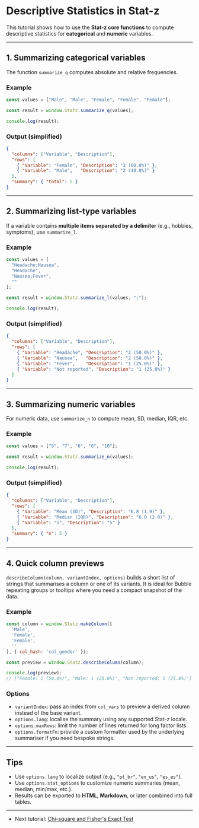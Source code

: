 # Descriptive Statistics in Stat-z

This tutorial shows how to use the **Stat-z core functions** to compute descriptive statistics for **categorical** and **numeric** variables.

---

## 1. Summarizing categorical variables

The function `summarize_q` computes absolute and relative frequencies.

### Example
```js
const values = ["Male", "Male", "Female", "Female", "Female"];

const result = window.Statz.summarize_q(values);

console.log(result);
```

### Output (simplified)

```json
{
  "columns": ["Variable", "Description"],
  "rows": [
    { "Variable": "Female", "Description": "3 (60.0%)" },
    { "Variable": "Male",   "Description": "2 (40.0%)" }
  ],
  "summary": { "total": 5 }
}
```

---

## 2. Summarizing list-type variables

If a variable contains **multiple items separated by a delimiter** (e.g., hobbies, symptoms), use `summarize_l`.

### Example

```js
const values = [
  "Headache;Nausea",
  "Headache",
  "Nausea;Fever",
  ""
];

const result = window.Statz.summarize_l(values, ";");

console.log(result);
```

### Output (simplified)

```json
{
  "columns": ["Variable", "Description"],
  "rows": [
    { "Variable": "Headache", "Description": "2 (50.0%)" },
    { "Variable": "Nausea",   "Description": "2 (50.0%)" },
    { "Variable": "Fever",    "Description": "1 (25.0%)" },
    { "Variable": "Not reported", "Description": "1 (25.0%)" }
  ]
}
```

---

## 3. Summarizing numeric variables

For numeric data, use `summarize_n` to compute mean, SD, median, IQR, etc.

### Example

```js
const values = ["5", "7", "6", "6", "10"];

const result = window.Statz.summarize_n(values);

console.log(result);
```

### Output (simplified)

```json
{
  "columns": ["Variable", "Description"],
  "rows": [
    { "Variable": "Mean (SD)", "Description": "6.8 (1.9)" },
    { "Variable": "Median (IQR)", "Description": "6.0 (2.0)" },
    { "Variable": "n", "Description": "5" }
  ],
  "summary": { "n": 5 }
}
```

---

## 4. Quick column previews

`describeColumn(column, variantIndex, options)` builds a short list of strings that summarises a column or one of its variants. It is ideal for Bubble repeating groups or tooltips where you need a compact snapshot of the data.

### Example
```js
const column = window.Statz.makeColumn([
  'Male',
  'Female',
  'Female',
  ''
], { col_hash: 'col_gender' });

const preview = window.Statz.describeColumn(column);

console.log(preview);
// ["Female: 2 (50.0%)", "Male: 1 (25.0%)", "Not reported: 1 (25.0%)"]
```

### Options
- `variantIndex`: pass an index from `col_vars` to preview a derived column instead of the base variant.
- `options.lang`: localise the summary using any supported Stat-z locale.
- `options.maxRows`: limit the number of lines returned for long factor lists.
- `options.formatFn`: provide a custom formatter used by the underlying summariser if you need bespoke strings.

---

## Tips

* Use `options.lang` to localize output (e.g., `"pt_br"`, `"en_us"`, `"es_es"`).
* Use `options.stat_options` to customize numeric summaries (mean, median, min/max, etc.).
* Results can be exported to **HTML**, **Markdown**, or later combined into full tables.

---

- Next tutorial: [Chi-square and Fisher's Exact Test](chi_fisher.md)
